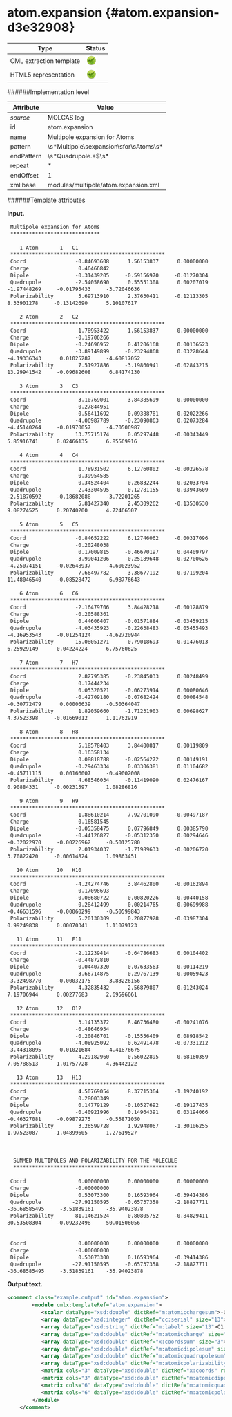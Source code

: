 # atom.expansion {#atom.expansion-d3e32908}


| Type                                                                                                                                                                                                  | Status                                                                                                                                                                                                |
|----|----|
| CML extraction template                                                                                                                                                                               | ![](/imgs/Total.png)                                                                                                                                                                                  |
| HTML5 representation                                                                                                                                                                                  | ![](/imgs/Total.png)                                                                                                                                                                                  |

######Implementation level

| Attribute                                                                                                                                                                                             | Value                                                                                                                                                                                                 |
|----|----|
| *source*                                                                                                                                                                                              | MOLCAS log                                                                                                                                                                                            |
| id                                                                                                                                                                                                    | atom.expansion                                                                                                                                                                                        |
| name                                                                                                                                                                                                  | Multipole expansion for Atoms                                                                                                                                                                         |
| pattern                                                                                                                                                                                               | \\s\*Multipole\\sexpansion\\sfor\\sAtoms\\s\*                                                                                                                                                         |
| endPattern                                                                                                                                                                                            | \\s\*Quadrupole.\*\$\\s\*                                                                                                                                                                             |
| repeat                                                                                                                                                                                                | \*                                                                                                                                                                                                    |
| endOffset                                                                                                                                                                                             | 1                                                                                                                                                                                                     |
| xml:base                                                                                                                                                                                              | modules/multipole/atom.expansion.xml                                                                                                                                                                  |

######Template attributes

**Input.**

     Multipole expansion for Atoms
     *****************************
     
        1 Atom       1   C1        
     **************************************************
     Coord                -0.84693608      1.56153837      0.00000000
     Charge                0.46466842
     Dipole               -0.31439205     -0.59156970     -0.01270304
     Quadrupole           -2.54058690      0.55551308      0.00207019     -1.97448269     -0.01795433     -3.72046636
     Polarizability        5.69713910      2.37630411     -0.12113305      8.33901278     -0.13142690      5.10107617
     
        2 Atom       2   C2        
     **************************************************
     Coord                 1.78953422      1.56153837      0.00000000
     Charge               -0.19706266
     Dipole               -0.24696952      0.41206168      0.00136523
     Quadrupole           -3.89149899     -0.23294868      0.03228644     -4.19336343      0.01025287     -4.60817052
     Polarizability        7.51927886     -3.19860941     -0.02843215     13.29941542     -0.09682608      6.84174130
     
        3 Atom       3   C3        
     **************************************************
     Coord                 3.10769001      3.84385699      0.00000000
     Charge               -0.27844951
     Dipole               -0.56411692     -0.09388781      0.02022266
     Quadrupole           -4.06987789     -0.23090863      0.02073284     -4.45140264     -0.01970057     -4.70506987
     Polarizability       13.75715174      0.05297448     -0.00343449      5.85916741      0.02466135      6.85569916
     
        4 Atom       4   C4        
     **************************************************
     Coord                 1.78931502      6.12760802     -0.00226578
     Charge                0.39954585
     Dipole                0.34524404      0.26832244      0.02033704
     Quadrupole           -2.43304595      0.12781155     -0.03943609     -2.51870592     -0.18682088     -3.72201265
     Polarizability        5.81427340      2.45309262     -0.13530530      9.08274525      0.20740200      4.72466507
     
        5 Atom       5   C5        
     **************************************************
     Coord                -0.84652222      6.12746062     -0.00317096
     Charge               -0.20248038
     Dipole                0.17009815     -0.46670197      0.04409797
     Quadrupole           -3.99041206     -0.25189648     -0.02700626     -4.25074151     -0.02648937     -4.60023952
     Polarizability        7.66497782     -3.38677192      0.07199204     11.48046540     -0.08528472      6.98776643
     
        6 Atom       6   C6        
     **************************************************
     Coord                -2.16479706      3.84428218     -0.00128879
     Charge               -0.20588361
     Dipole                0.44606407     -0.01571884     -0.03459215
     Quadrupole           -4.03435923     -0.22638483     -0.05455493     -4.16953543     -0.01254124     -4.62720944
     Polarizability       15.08051271      0.79018693     -0.01476013      6.25929149      0.04224224      6.75760625
     
        7 Atom       7   H7        
     **************************************************
     Coord                 2.82795385     -0.23845033      0.00248499
     Charge                0.17444234
     Dipole                0.05320521     -0.06273914      0.00080646
     Quadrupole           -0.42709180     -0.07682424      0.00084548     -0.30772479      0.00006639     -0.50364047
     Polarizability        1.82059660     -1.71231903      0.00698627      4.37523398     -0.01669012      1.11762919
     
        8 Atom       8   H8        
     **************************************************
     Coord                 5.18578403      3.84400817      0.00119809
     Charge                0.16358134
     Dipole                0.08818788     -0.02564272      0.00149191
     Quadrupole           -0.29463334      0.03306381      0.01104682     -0.45711115      0.00166007     -0.49002008
     Polarizability        4.68546034     -0.11419090      0.02476167      0.90884331     -0.00231597      1.08286816
     
        9 Atom       9   H9        
     **************************************************
     Coord                -1.88610214      7.92701090     -0.00497187
     Charge                0.16581545
     Dipole               -0.05358475      0.07796849      0.00385790
     Quadrupole           -0.44126827     -0.05312350      0.00294646     -0.32022970     -0.00226962     -0.50125780
     Polarizability        2.01934037     -1.71989633     -0.00206720      3.70822420     -0.00614824      1.09863451
     
       10 Atom      10   H10       
     **************************************************
     Coord                -4.24274746      3.84462800     -0.00162894
     Charge                0.17098693
     Dipole               -0.08680722      0.00820226     -0.00440158
     Quadrupole           -0.28412499      0.00214765     -0.00699988     -0.46631596     -0.00060299     -0.50599843
     Polarizability        5.20130309      0.20877928     -0.03987304      0.99249838      0.00070341      1.11079123
     
       11 Atom      11   F11       
     **************************************************
     Coord                -2.12239414     -0.64786683      0.00104402
     Charge               -0.44872810
     Dipole                0.04407320      0.07633563      0.00114219
     Quadrupole           -3.66714875      0.29767139     -0.00059423     -3.32498770     -0.00032175     -3.83226156
     Polarizability        4.32835432      2.56879807      0.01243024      7.19706944      0.00277683      2.69596661
     
       12 Atom      12   O12       
     **************************************************
     Coord                 3.14135372      8.46736480     -0.00241076
     Charge               -0.48646954
     Dipole               -0.20846701     -0.15556409      0.08918542
     Quadrupole           -4.08925092      0.62491478     -0.07331212     -3.44318095      0.01021684     -4.41876675
     Polarizability        4.29182960      0.56022895      0.68160359      7.05788513      1.01757728      4.36442122
     
       13 Atom      13   H13       
     **************************************************
     Coord                 4.50769054      8.37715364     -1.19240192
     Charge                0.28003349
     Dipole                0.14779129     -0.10527692     -0.19127435
     Quadrupole           -0.40921996      0.14964391      0.03194066     -0.46327081     -0.09879275     -0.55871050
     Polarizability        3.26599728      1.92948067     -1.30106255      1.97523087     -1.04899605      1.27619527
     
     
     
      SUMMED MULTIPOLES AND POLARIZABILITY FOR THE MOLECULE
      *****************************************************
     
     Coord                 0.00000000      0.00000000      0.00000000
     Charge               -0.00000000
     Dipole                0.53073300      0.16593964     -0.39414386
     Quadrupole          -27.91150595     -0.65737358     -2.18827711    -36.68585495     -3.51839161    -35.94023878
     Polarizability       81.14621524      0.80805752     -0.84829411     80.53508304     -0.09232498     50.01506056
     
     
     Coord                 0.00000000      0.00000000      0.00000000
     Charge               -0.00000000
     Dipole                0.53073300      0.16593964     -0.39414386
     Quadrupole          -27.91150595     -0.65737358     -2.18827711    -36.68585495     -3.51839161    -35.94023878
        

**Output text.**

```xml
<comment class="example.output" id="atom.expansion">
        <module cmlx:templateRef="atom.expansion">       
           <scalar dataType="xsd:double" dictRef="m:atomicchargesum">-0.00000000</scalar>
           <array dataType="xsd:integer" dictRef="cc:serial" size="13">1 2 3 4 5 6 7 8 9 10 11 12 13</array>
           <array dataType="xsd:string" dictRef="m:label" size="13">C1 C2 C3 C4 C5 C6 H7 H8 H9 H10 F11 O12 H13</array>
           <array dataType="xsd:double" dictRef="m:atomiccharge" size="13">0.46466842 -0.19706266 -0.27844951 0.39954585 -0.20248038 -0.20588361 0.17444234 0.16358134 0.16581545 0.17098693 -0.44872810 -0.48646954 0.28003349</array>
           <array dataType="xsd:double" dictRef="x:coordssum" size="3">0.00000000 0.00000000 0.00000000</array>
           <array dataType="xsd:double" dictRef="m:atomicdipolesum" size="3">0.53073300 0.16593964 -0.39414386</array>
           <array dataType="xsd:double" dictRef="m:atomicquadrupolesum" size="6">-27.91150595 -0.65737358 -2.18827711 -36.68585495 -3.51839161 -35.94023878</array>
           <array dataType="xsd:double" dictRef="m:atomicpolarizabilitysum" size="6">81.14621524 0.80805752 -0.84829411 80.53508304 -0.09232498 50.01506056</array>
           <matrix cols="3" dataType="xsd:double" dictRef="x:coords" rows="13">-0.84693608 1.56153837 0.00000000 1.78953422 1.56153837 0.00000000 3.10769001 3.84385699 0.00000000 1.78931502 6.12760802 -0.00226578 -0.84652222 6.12746062 -0.00317096 -2.16479706 3.84428218 -0.00128879 2.82795385 -0.23845033 0.00248499 5.18578403 3.84400817 0.00119809 -1.88610214 7.92701090 -0.00497187 -4.24274746 3.84462800 -0.00162894 -2.12239414 -0.64786683 0.00104402 3.14135372 8.46736480 -0.00241076 4.50769054 8.37715364 -1.19240192</matrix>
           <matrix cols="3" dataType="xsd:double" dictRef="m:atomicdipole" rows="13">-0.31439205 -0.59156970 -0.01270304 -0.24696952 0.41206168 0.00136523 -0.56411692 -0.09388781 0.02022266 0.34524404 0.26832244 0.02033704 0.17009815 -0.46670197 0.04409797 0.44606407 -0.01571884 -0.03459215 0.05320521 -0.06273914 0.00080646 0.08818788 -0.02564272 0.00149191 -0.05358475 0.07796849 0.00385790 -0.08680722 0.00820226 -0.00440158 0.04407320 0.07633563 0.00114219 -0.20846701 -0.15556409 0.08918542 0.14779129 -0.10527692 -0.19127435</matrix>
           <matrix cols="6" dataType="xsd:double" dictRef="m:atomicquadrupole" rows="13">-2.54058690 0.55551308 0.00207019 -1.97448269 -0.01795433 -3.72046636 -3.89149899 -0.23294868 0.03228644 -4.19336343 0.01025287 -4.60817052 -4.06987789 -0.23090863 0.02073284 -4.45140264 -0.01970057 -4.70506987 -2.43304595 0.12781155 -0.03943609 -2.51870592 -0.18682088 -3.72201265 -3.99041206 -0.25189648 -0.02700626 -4.25074151 -0.02648937 -4.60023952 -4.03435923 -0.22638483 -0.05455493 -4.16953543 -0.01254124 -4.62720944 -0.42709180 -0.07682424 0.00084548 -0.30772479 0.00006639 -0.50364047 -0.29463334 0.03306381 0.01104682 -0.45711115 0.00166007 -0.49002008 -0.44126827 -0.05312350 0.00294646 -0.32022970 -0.00226962 -0.50125780 -0.28412499 0.00214765 -0.00699988 -0.46631596 -0.00060299 -0.50599843 -3.66714875 0.29767139 -0.00059423 -3.32498770 -0.00032175 -3.83226156 -4.08925092 0.62491478 -0.07331212 -3.44318095 0.01021684 -4.41876675 -0.40921996 0.14964391 0.03194066 -0.46327081 -0.09879275 -0.55871050</matrix>
           <matrix cols="6" dataType="xsd:double" dictRef="m:atomicpolarizability" rows="13">5.69713910 2.37630411 -0.12113305 8.33901278 -0.13142690 5.10107617 7.51927886 -3.19860941 -0.02843215 13.29941542 -0.09682608 6.84174130 13.75715174 0.05297448 -0.00343449 5.85916741 0.02466135 6.85569916 5.81427340 2.45309262 -0.13530530 9.08274525 0.20740200 4.72466507 7.66497782 -3.38677192 0.07199204 11.48046540 -0.08528472 6.98776643 15.08051271 0.79018693 -0.01476013 6.25929149 0.04224224 6.75760625 1.82059660 -1.71231903 0.00698627 4.37523398 -0.01669012 1.11762919 4.68546034 -0.11419090 0.02476167 0.90884331 -0.00231597 1.08286816 2.01934037 -1.71989633 -0.00206720 3.70822420 -0.00614824 1.09863451 5.20130309 0.20877928 -0.03987304 0.99249838 0.00070341 1.11079123 4.32835432 2.56879807 0.01243024 7.19706944 0.00277683 2.69596661 4.29182960 0.56022895 0.68160359 7.05788513 1.01757728 4.36442122 3.26599728 1.92948067 -1.30106255 1.97523087 -1.04899605 1.27619527</matrix>
        </module>
    </comment>
```
